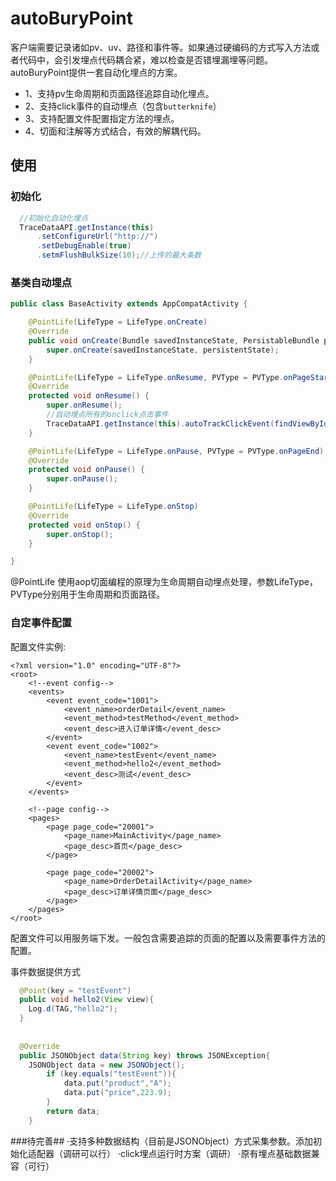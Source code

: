 # autoBuryPoint

客户端需要记录诸如pv、uv、路径和事件等。如果通过硬编码的方式写入方法或者代码中，会引发埋点代码耦合紧，难以检查是否错埋漏埋等问题。autoBuryPoint提供一套自动化埋点的方案。

- 1、支持pv生命周期和页面路径追踪自动化埋点。
- 2、支持click事件的自动埋点（包含```butterknife```）
- 3、支持配置文件配置指定方法的埋点。
- 4、切面和注解等方式结合，有效的解耦代码。

## 使用 ##
### 初始化 ###
```java
  //初始化自动化埋点
  TraceDataAPI.getInstance(this)
      .setConfigureUrl("http://")
      .setDebugEnable(true)
      .setmFlushBulkSize(10);//上传的最大条数
```

### 基类自动埋点 ###
```java
public class BaseActivity extends AppCompatActivity {

    @PointLife(LifeType = LifeType.onCreate)
    @Override
    public void onCreate(Bundle savedInstanceState, PersistableBundle persistentState) {
        super.onCreate(savedInstanceState, persistentState);
    }

    @PointLife(LifeType = LifeType.onResume, PVType = PVType.onPageStart)
    @Override
    protected void onResume() {
        super.onResume();
        //自动埋点所有的onclick点击事件
        TraceDataAPI.getInstance(this).autoTrackClickEvent(findViewById(android.R.id.content));
    }

    @PointLife(LifeType = LifeType.onPause, PVType = PVType.onPageEnd)
    @Override
    protected void onPause() {
        super.onPause();
    }

    @PointLife(LifeType = LifeType.onStop)
    @Override
    protected void onStop() {
        super.onStop();
    }

}
```
@PointLife 使用aop切面编程的原理为生命周期自动埋点处理，参数LifeType，PVType分别用于生命周期和页面路径。


### 自定事件配置 ###
配置文件实例:
```
<?xml version="1.0" encoding="UTF-8"?>
<root>
    <!--event config-->
    <events>
        <event event_code="1001">
            <event_name>orderDetail</event_name>
            <event_method>testMethod</event_method>
            <event_desc>进入订单详情</event_desc>
        </event>
        <event event_code="1002">
            <event_name>testEvent</event_name>
            <event_method>hello2</event_method>
            <event_desc>测试</event_desc>
        </event>
    </events>

    <!--page config-->
    <pages>
        <page page_code="20001">
            <page_name>MainActivity</page_name>
            <page_desc>首页</page_desc>
        </page>

        <page page_code="20002">
            <page_name>OrderDetailActivity</page_name>
            <page_desc>订单详情页面</page_desc>
        </page>
    </pages>
</root>
```
配置文件可以用服务端下发。一般包含需要追踪的页面的配置以及需要事件方法的配置。

事件数据提供方式
```java
  @Point(key = "testEvent")
  public void hello2(View view){
    Log.d(TAG,"hello2");
  }
    
    
  @Override
  public JSONObject data(String key) throws JSONException{
    JSONObject data = new JSONObject();
        if (key.equals("testEvent")){
            data.put("product","A");
            data.put("price",223.9);
        }
        return data;
    }
```

###待完善##
·支持多种数据结构（目前是JSONObject）方式采集参数。添加初始化适配器（调研可以行）
·click埋点运行时方案（调研）
·原有埋点基础数据兼容（可行）






